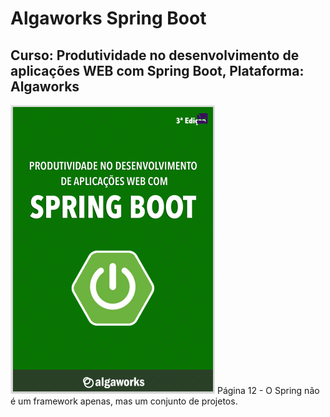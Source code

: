 # Algaworks Spring Boot
## Curso: Produtividade no desenvolvimento de aplicações WEB com Spring Boot, Plataforma: Algaworks
![Algaworks](https://github.com/agsilvamhm/spring-exemplo/blob/main/imagens/Imagem-curso.PNG)
Página 12 - O Spring não é um framework apenas, mas um conjunto de projetos.

